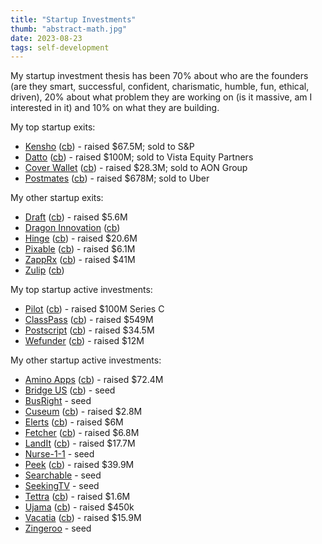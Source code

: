 ```yaml
---
title: "Startup Investments"
thumb: "abstract-math.jpg"
date: 2023-08-23
tags: self-development
---
```


<p>My startup investment thesis has been 70%
about who are the founders (are they smart, successful, confident,
charismatic, humble, fun, ethical, driven), 20% about what problem
they are working on (is it massive, am I interested in it) and 10% on
what they are building.

</p><p>My top startup exits:

</p><ul>  
<li><a href="http://kensho.com">Kensho</a>
(<a href="https://www.crunchbase.com/organization/kensho">cb</a>)
- raised $67.5M; sold to S&amp;P
</li><li><a href="http://datto.com">Datto</a>
(<a href="https://www.crunchbase.com/organization/datto">cb</a>)
- raised $100M; sold to Vista Equity Partners
</li><li><a href="http://coverwallet.com">Cover Wallet</a>
(<a href="https://www.crunchbase.com/organization/coverwallet">cb</a>)  
- raised $28.3M; sold to AON Group
</li><li><a href="http://postmates.com">Postmates</a>
(<a href="https://www.crunchbase.com/organization/postmates">cb</a>)
- raised $678M; sold to Uber
</li></ul>

<p>My other startup exits:
</p><ul>
<li><a href="http://draft.com">Draft</a> 
(<a href="https://www.crunchbase.com/organization/starstreet">cb</a>)
- raised $5.6M
</li><li><a href="http://dragoninnovation.com">Dragon Innovation</a>
(<a href="https://www.crunchbase.com/organization/dragon-innovation">cb</a>)  
</li><li><a href="http://hinge.co">Hinge</a>
(<a href="https://www.crunchbase.com/organization/hinge">cb</a>)
- raised $20.6M
</li><li><a href="http://pixable.com">Pixable</a>
(<a href="https://www.crunchbase.com/organization/pixable">cb</a>)
- raised $6.1M
</li><li><a href="http://zapprx.com">ZappRx</a>
(<a href="https://www.crunchbase.com/organization/zapprx">cb</a>)
- raised $41M
</li><li><a href="http://www.zulipchat.com">Zulip</a>
(<a href="https://www.crunchbase.com/organization/zulip">cb</a>)  
</li></ul>

<p>My top startup active investments:
</p><ul>
<li><a href="https://www.pilot.com">Pilot</a>
(<a href="https://www.crunchbase.com/organization/pilot-a94a">cb</a>)
- raised $100M Series C
</li><li><a href="http://www.classpass.com">ClassPass</a>
(<a href="https://www.crunchbase.com/organization/classpass">cb</a>)
- raised $549M
</li><li><a href="http://www.postscript.io">Postscript</a>
(<a href="https://www.crunchbase.com/organization/postscript">cb</a>)  
 - raised $34.5M
</li><li><a href="http://www.wefunder.com">Wefunder</a>
(<a href="https://www.crunchbase.com/organization/wefunder">cb</a>)
 - raised $12M
</li></ul>

<p>My other startup active investments:

</p><ul>
<li><a href="http://www.aminoapps.com">Amino Apps</a>
(<a href="https://www.crunchbase.com/organization/amino-apps-2">cb</a>)
- raised $72.4M
</li><li><a href="http://bridge.us">Bridge US</a>
(<a href="https://www.crunchbase.com/organization/lexspot">cb</a>)  
- seed
</li><li><a href="http://www.busright.com">BusRight</a> - seed
</li><li><a href="http://cuseum.com">Cuseum</a>
(<a href="https://www.crunchbase.com/organization/cuseum">cb</a>)
- raised $2.8M
</li><li><a href="http://elerts.com">Elerts</a>
(<a href="https://www.crunchbase.com/organization/elerts">cb</a>)  
- raised $6M
</li><li><a href="http://fetcher.ai">Fetcher</a>
(<a href="https://www.crunchbase.com/organization/scout-technologies#section-overview">cb</a>)
- raised $6.8M
</li><li><a href="http://landit.com">LandIt</a>
(<a href="https://www.crunchbase.com/organization/landit">cb</a>)
- raised $17.7M
</li><li><a href="http://nurse11.com">Nurse-1-1</a> - seed
</li><li><a href="http://www.peek.com">Peek</a> 
(<a href="https://www.crunchbase.com/organization/peek-com">cb</a>)
- raised $39.9M
</li><li><a href="http://www.searchable.ai">Searchable</a> - seed
</li><li><a href="https://www.seekingtv.com/">SeekingTV</a> - seed
</li><li><a href="http://tettra.co">Tettra</a>
(<a href="https://www.crunchbase.com/organization/tettra">cb</a>)  
- raised $1.6M
</li><li><a href="http://ujama.co">Ujama</a>
(<a href="https://www.crunchbase.com/organization/ujama">cb</a>)  
- raised $450k
</li><li><a href="http://vacatia.com">Vacatia</a>
(<a href="https://www.crunchbase.com/organization/vacatia">cb</a>)  
- raised $15.9M
</li><li><a href="http://www.zingeroo.com">Zingeroo</a> - seed
</li></ul>

</td>
